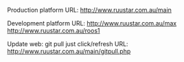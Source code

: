 Production platform URL:
http://www.ruustar.com.au/main

Development platform URL: 
http://www.ruustar.com.au/max
http://www.ruustar.com.au/roos1


Update web: git pull just click/refresh URL:
http://www.ruustar.com.au/main/gitpull.php
